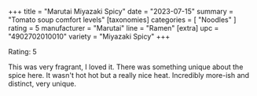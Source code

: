 +++
title = "Marutai Miyazaki Spicy"
date = "2023-07-15"
summary = "Tomato soup comfort levels"
[taxonomies]
categories = [ "Noodles" ]
rating = 5
manufacturer = "Marutai"
line = "Ramen"
[extra]
upc = "4902702010010"
variety = "Miyazaki Spicy"
+++

Rating: 5

This was very fragrant, I loved it.
There was something unique about the spice here.
It wasn't hot hot but a really nice heat.
Incredibly more-ish and distinct, very unique.
